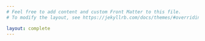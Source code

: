 ```yaml
---
# Feel free to add content and custom Front Matter to this file.
# To modify the layout, see https://jekyllrb.com/docs/themes/#overriding-theme-defaults

layout: complete
---
```

